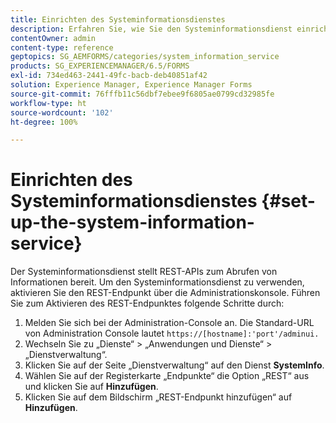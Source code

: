 ```yaml
---
title: Einrichten des Systeminformationsdienstes
description: Erfahren Sie, wie Sie den Systeminformationsdienst einrichten.
contentOwner: admin
content-type: reference
geptopics: SG_AEMFORMS/categories/system_information_service
products: SG_EXPERIENCEMANAGER/6.5/FORMS
exl-id: 734ed463-2441-49fc-bacb-deb40851af42
solution: Experience Manager, Experience Manager Forms
source-git-commit: 76fffb11c56dbf7ebee9f6805ae0799cd32985fe
workflow-type: ht
source-wordcount: '102'
ht-degree: 100%

---
```


# Einrichten des Systeminformationsdienstes {#set-up-the-system-information-service}

Der Systeminformationsdienst stellt REST-APIs zum Abrufen von Informationen bereit. Um den Systeminformationsdienst zu verwenden, aktivieren Sie den REST-Endpunkt über die Administrationskonsole. Führen Sie zum Aktivieren des REST-Endpunktes folgende Schritte durch:

1. Melden Sie sich bei der Administration-Console an. Die Standard-URL von Administration Console lautet `https://[hostname]:'port'/adminui.`
1. Wechseln Sie zu „Dienste“ > „Anwendungen und Dienste“ > „Dienstverwaltung“.
1. Klicken Sie auf der Seite „Dienstverwaltung“ auf den Dienst **SystemInfo**.
1. Wählen Sie auf der Registerkarte „Endpunkte“ die Option „REST“ aus und klicken Sie auf **Hinzufügen**.
1. Klicken Sie auf dem Bildschirm „REST-Endpunkt hinzufügen“ auf **Hinzufügen**.
